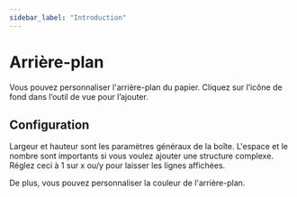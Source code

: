 ```yaml
---
sidebar_label: "Introduction"
---
```


# Arrière-plan

Vous pouvez personnaliser l'arrière-plan du papier. Cliquez sur l’icône de fond dans l’outil de vue pour l’ajouter.

## Configuration

Largeur et hauteur sont les paramètres généraux de la boîte. L'espace et le nombre sont importants si vous voulez ajouter une structure complexe. Réglez ceci à 1 sur x ou/y pour laisser les lignes
affichées.

De plus, vous pouvez personnaliser la couleur de l'arrière-plan.
